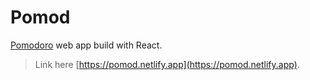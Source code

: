 # Pomod

[Pomodoro](https://en.wikipedia.org/wiki/Pomodoro_Technique) web app build with React.

> Link here [https://pomod.netlify.app](https://pomod.netlify.app).
